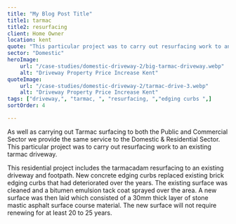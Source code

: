 ```yaml
---
title: "My Blog Post Title"
title1: tarmac 
title2: resurfacing
client: Home Owner
location: kent
quote: "This particular project was to carry out resurfacing work to an existing tarmac driveway."
sector: "Domestic"
heroImage:
    url: "/case-studies/domestic-driveway-2/big-tarmac-driveway.webp"
    alt: "Driveway Property Price Increase Kent"
quoteImage:
    url: "/case-studies/domestic-driveway-2/tarmac-drive-3.webp"
    alt: "Driveway Property Price Increase Kent"
tags: ["driveway,", "tarmac, ", "resurfacing, ","edging curbs ",]
sortOrder: 4

---
```

As well as carrying out Tarmac surfacing to both the Public and Commercial Sector we provide the same service to the Domestic & Residential Sector. This particular project was to carry out resurfacing work to an existing tarmac driveway.

This residential project includes the tarmacadam resurfacing to an existing driveway and footpath. New concrete edging curbs replaced existing brick edging curbs that had deteriorated over the years. The existing surface was cleaned and a bitumen emulsion tack coat sprayed over the area. A new surface was then laid which consisted of a 30mm thick layer of stone mastic asphalt surface course material. The new surface will not require renewing for at least 20 to 25 years.


